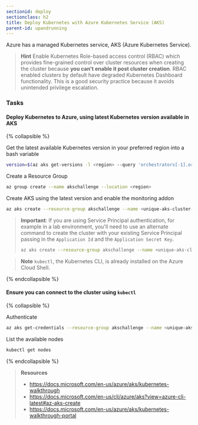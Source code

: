 ```yaml
---
sectionid: deploy
sectionclass: h2
title: Deploy Kubernetes with Azure Kubernetes Service (AKS)
parent-id: upandrunning
---
```


Azure has a managed Kubernetes service, AKS (Azure Kubernetes Service).

> **Hint** Enable Kubernetes Role-based access control (RBAC) which provides fine-grained control over cluster resources when creating the cluster because **you can't enable it post cluster creation**. RBAC enabled clusters by default have degraded Kubernetes Dashboard functionality. This is a good security practice because it avoids unintended privilege escalation.

### Tasks

#### Deploy Kubernetes to Azure, using latest Kubernetes version available in AKS

{% collapsible %}

Get the latest available Kubernetes version in your preferred region into a bash variable

```sh
version=$(az aks get-versions -l <region> --query 'orchestrators[-1].orchestratorVersion' -o tsv)
```

Create a Resource Group

```sh
az group create --name akschallenge --location <region>
```

Create AKS using the latest version and enable the monitoring addon

```sh
az aks create --resource-group akschallenge --name <unique-aks-cluster-name> --location <region> --enable-addons monitoring --kubernetes-version $version --generate-ssh-keys
```

> **Important**: If you are using Service Principal authentication, for example in a lab environment, you'll need to use an alternate command to create the cluster with your existing Service Principal passing in the `Application Id` and the `Application Secret Key`.
> ```sh
> az aks create --resource-group akschallenge --name <unique-aks-cluster-name> --location <region> --enable-addons monitoring --kubernetes-version $version --generate-ssh-keys --service-principal <application ID> --client-secret "<application secret key>"
> ```

> **Note** `kubectl`, the Kubernetes CLI, is already installed on the Azure Cloud Shell.

{% endcollapsible %}

#### Ensure you can connect to the cluster using `kubectl`

{% collapsible %}

Authenticate

```sh
az aks get-credentials --resource-group akschallenge --name <unique-aks-cluster-name>
```

List the available nodes

```sh
kubectl get nodes
```

{% endcollapsible %}

> **Resources**
> * <https://docs.microsoft.com/en-us/azure/aks/kubernetes-walkthrough>
> * <https://docs.microsoft.com/en-us/cli/azure/aks?view=azure-cli-latest#az-aks-create>
> * <https://docs.microsoft.com/en-us/azure/aks/kubernetes-walkthrough-portal>